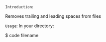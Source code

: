 `Introduction`:

Removes trailing and leading spaces from files

`Usage`:
In your directory:

$ code filename
